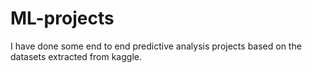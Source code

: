 # ML-projects
I have done some end to end predictive analysis projects based on the datasets extracted from kaggle.
